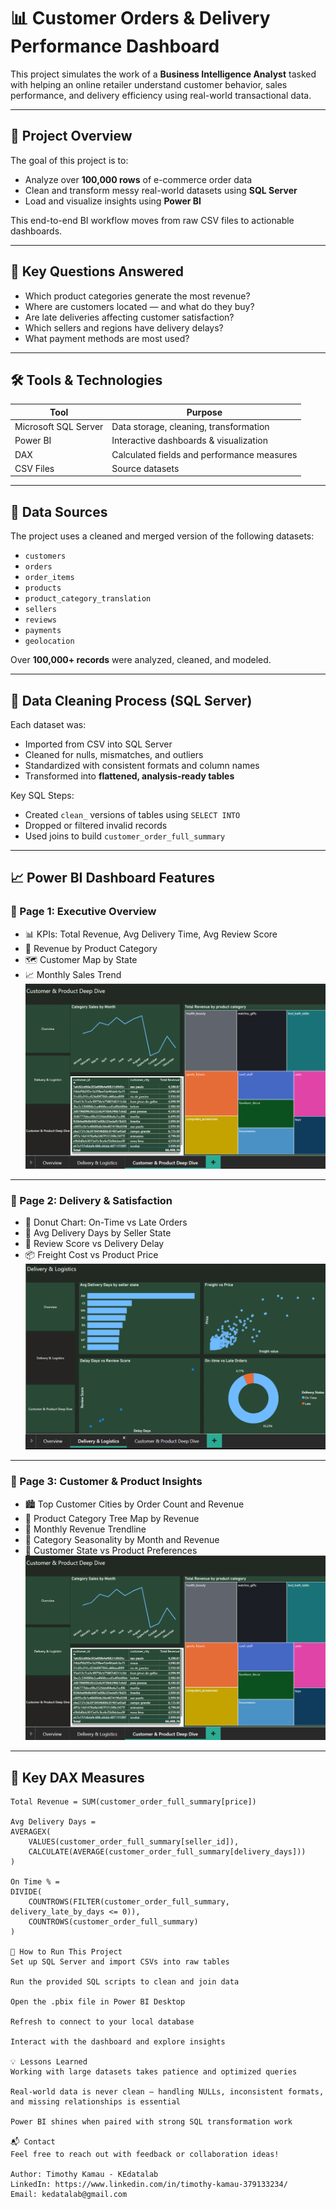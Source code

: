 # 📊 Customer Orders & Delivery Performance Dashboard

This project simulates the work of a **Business Intelligence Analyst** tasked with helping an online retailer understand customer behavior, sales performance, and delivery efficiency using real-world transactional data.

---

## 📌 Project Overview

The goal of this project is to:
- Analyze over **100,000 rows** of e-commerce order data
- Clean and transform messy real-world datasets using **SQL Server**
- Load and visualize insights using **Power BI**

This end-to-end BI workflow moves from raw CSV files to actionable dashboards.

---

## 🧠 Key Questions Answered

- Which product categories generate the most revenue?
- Where are customers located — and what do they buy?
- Are late deliveries affecting customer satisfaction?
- Which sellers and regions have delivery delays?
- What payment methods are most used?

---

## 🛠️ Tools & Technologies

| Tool                  | Purpose                                      |
|-----------------------|----------------------------------------------|
| Microsoft SQL Server  | Data storage, cleaning, transformation       |
| Power BI              | Interactive dashboards & visualization       |
| DAX                   | Calculated fields and performance measures   |
| CSV Files             | Source datasets                              |

---

## 🧩 Data Sources

The project uses a cleaned and merged version of the following datasets:
- `customers`
- `orders`
- `order_items`
- `products`
- `product_category_translation`
- `sellers`
- `reviews`
- `payments`
- `geolocation`

Over **100,000+ records** were analyzed, cleaned, and modeled.

---

## 🧹 Data Cleaning Process (SQL Server)

Each dataset was:
- Imported from CSV into SQL Server
- Cleaned for nulls, mismatches, and outliers
- Standardized with consistent formats and column names
- Transformed into **flattened, analysis-ready tables**

Key SQL Steps:
- Created `clean_` versions of tables using `SELECT INTO`
- Dropped or filtered invalid records
- Used joins to build `customer_order_full_summary`

---

## 📈 Power BI Dashboard Features

### 🔹 Page 1: Executive Overview
- 📊 KPIs: Total Revenue, Avg Delivery Time, Avg Review Score
- 💸 Revenue by Product Category
- 🗺️ Customer Map by State
- 📈 Monthly Sales Trend  
![Executive Overview](Ecommerce%20Insights/Images/Customer%20&%20Product%20Deep%20Dive.png)

---

### 🔹 Page 2: Delivery & Satisfaction
- 🍩 Donut Chart: On-Time vs Late Orders
- 🚚 Avg Delivery Days by Seller State
- 🧮 Review Score vs Delivery Delay
- 📦 Freight Cost vs Product Price  
![Delivery & Logistics](Ecommerce%20Insights/Images/Delivery%20&%20Logistics.png)

---

### 🔹 Page 3: Customer & Product Insights
- 🏙️ Top Customer Cities by Order Count and Revenue
- 🌲 Product Category Tree Map by Revenue
- 📅 Monthly Revenue Trendline
- 📆 Category Seasonality by Month and Revenue
- 📍 Customer State vs Product Preferences  
![Customer & Product Deep Dive](Ecommerce%20Insights/Images/Customer%20&%20Product%20Deep%20Dive.png)

---

## 🔢 Key DAX Measures

```dax
Total Revenue = SUM(customer_order_full_summary[price])

Avg Delivery Days = 
AVERAGEX(
    VALUES(customer_order_full_summary[seller_id]),
    CALCULATE(AVERAGE(customer_order_full_summary[delivery_days]))
)

On Time % = 
DIVIDE(
    COUNTROWS(FILTER(customer_order_full_summary, delivery_late_by_days <= 0)),
    COUNTROWS(customer_order_full_summary)
)

🚀 How to Run This Project
Set up SQL Server and import CSVs into raw tables

Run the provided SQL scripts to clean and join data

Open the .pbix file in Power BI Desktop

Refresh to connect to your local database

Interact with the dashboard and explore insights

💡 Lessons Learned
Working with large datasets takes patience and optimized queries

Real-world data is never clean — handling NULLs, inconsistent formats, and missing relationships is essential

Power BI shines when paired with strong SQL transformation work

📬 Contact
Feel free to reach out with feedback or collaboration ideas!

Author: Timothy Kamau - KEdatalab
LinkedIn: https://www.linkedin.com/in/timothy-kamau-379133234/
Email: kedatalab@gmail.com


